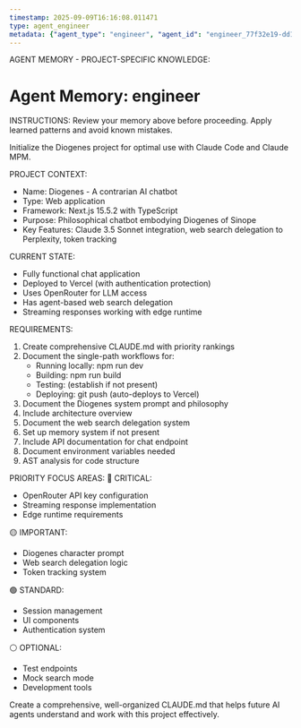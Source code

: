 ```yaml
---
timestamp: 2025-09-09T16:16:08.011471
type: agent_engineer
metadata: {"agent_type": "engineer", "agent_id": "engineer_77f32e19-dd18-4d9e-a684-d1ff849ce8b0", "session_id": "77f32e19-dd18-4d9e-a684-d1ff849ce8b0", "delegation_context": {"description": "Initialize Diogenes project with MPM", "timestamp": "2025-09-09T16:16:08.009565"}}
---
```



AGENT MEMORY - PROJECT-SPECIFIC KNOWLEDGE:
# Agent Memory: engineer
<!-- Last Updated: 2025-09-08T19:48:13.698585Z -->



INSTRUCTIONS: Review your memory above before proceeding. Apply learned patterns and avoid known mistakes.


Initialize the Diogenes project for optimal use with Claude Code and Claude MPM.

PROJECT CONTEXT:
- Name: Diogenes - A contrarian AI chatbot
- Type: Web application
- Framework: Next.js 15.5.2 with TypeScript
- Purpose: Philosophical chatbot embodying Diogenes of Sinope
- Key Features: Claude 3.5 Sonnet integration, web search delegation to Perplexity, token tracking

CURRENT STATE:
- Fully functional chat application
- Deployed to Vercel (with authentication protection)
- Uses OpenRouter for LLM access
- Has agent-based web search delegation
- Streaming responses working with edge runtime

REQUIREMENTS:
1. Create comprehensive CLAUDE.md with priority rankings
2. Document the single-path workflows for:
   - Running locally: npm run dev
   - Building: npm run build
   - Testing: (establish if not present)
   - Deploying: git push (auto-deploys to Vercel)
3. Document the Diogenes system prompt and philosophy
4. Include architecture overview
5. Document the web search delegation system
6. Set up memory system if not present
7. Include API documentation for chat endpoint
8. Document environment variables needed
9. AST analysis for code structure

PRIORITY FOCUS AREAS:
🔴 CRITICAL:
- OpenRouter API key configuration
- Streaming response implementation
- Edge runtime requirements

🟡 IMPORTANT:
- Diogenes character prompt
- Web search delegation logic
- Token tracking system

🟢 STANDARD:
- Session management
- UI components
- Authentication system

⚪ OPTIONAL:
- Test endpoints
- Mock search mode
- Development tools

Create a comprehensive, well-organized CLAUDE.md that helps future AI agents understand and work with this project effectively.